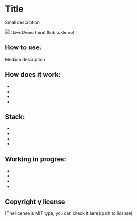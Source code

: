 # Title

Small description

![](screenshot.png)
[Live Demo here!](link to demo)

## How to use:

Medium description



## How does it work:

- 
- 
- 
- 



## Stack:

-
-
-
-




## Working in progres:

- 
- 
- 
- 



## Copyright y license

[The license is MIT type, you can check it here](path to license)